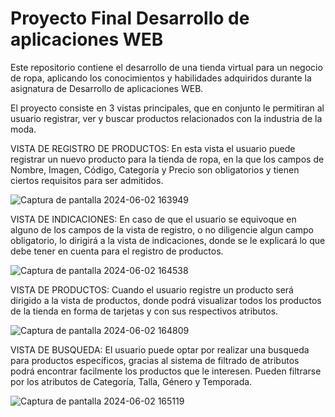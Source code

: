 # Proyecto Final Desarrollo de aplicaciones WEB
Este repositorio contiene el desarrollo de una tienda virtual para un negocio de ropa, aplicando los conocimientos y habilidades adquiridos durante la asignatura de Desarrollo de aplicaciones WEB.

El proyecto consiste en 3 vistas principales, que en conjunto le permitiran al usuario registrar, ver y buscar productos relacionados con la industria de la moda.

VISTA DE REGISTRO DE PRODUCTOS: En esta vista el usuario puede registrar un nuevo producto para la tienda de ropa, en la que los campos de Nombre, Imagen, Código, Categoría y Precio son obligatorios y tienen ciertos requisitos para ser admitidos.

![Captura de pantalla 2024-06-02 163949](https://github.com/Jujo-GC/Proyecto-final-desarrollo-web/assets/162654885/1854e09c-9bec-4fa0-8c2a-e74afa22e07e)

VISTA DE INDICACIONES: En caso de que el usuario se equivoque en alguno de los campos de la vista de registro, o no diligencie algun campo obligatorio, lo dirigirá a la vista de indicaciones, donde se le explicará lo que debe tener en cuenta para el registro de productos.

![Captura de pantalla 2024-06-02 164538](https://github.com/Jujo-GC/Proyecto-final-desarrollo-web/assets/162654885/ce946c54-396c-4563-8873-eedb5899032f)

VISTA DE PRODUCTOS: Cuando el usuario registre un producto será dirigido a la vista de productos, donde podrá visualizar todos los productos de la tienda en forma de tarjetas y con sus respectivos atributos.

![Captura de pantalla 2024-06-02 164809](https://github.com/Jujo-GC/Proyecto-final-desarrollo-web/assets/162654885/7d27435d-64fe-42ca-9a7d-7145501255fb)

VISTA DE BUSQUEDA: El usuario puede optar por realizar una busqueda para productos específicos, gracias al sistema de filtrado de atributos podrá encontrar facilmente los productos que le interesen. Pueden filtrarse por los atributos de Categoría, Talla, Género y Temporada.

![Captura de pantalla 2024-06-02 165119](https://github.com/Jujo-GC/Proyecto-final-desarrollo-web/assets/162654885/536d682a-fbb7-4495-a07b-7bfaa8b81958)
